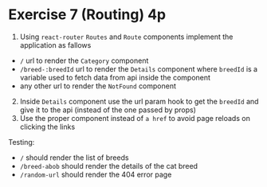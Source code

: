 # Exercise 7 (Routing) 4p
1. Using `react-router` `Routes` and `Route` components implement the application as fallows
* `/` url to render the `Category` component
* `/breed-:breedId` url to render the `Details` component where `breedId` is a variable used to fetch data from api inside the component
* any other url to render the `NotFound` component
2. Inside `Details` component use the url param hook to get the `breedId` and give it to the api (instead of the one passed by props)
3. Use the proper component instead of `a href` to avoid page reloads on clicking the links

Testing:
* `/` should render the list of breeds
* `/breed-abob` should render the details of the cat breed
* `/random-url` should render the 404 error page
